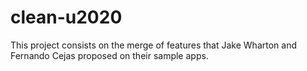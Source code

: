 # clean-u2020
This project consists on the merge of features that Jake Wharton and Fernando Cejas proposed on their sample apps.
